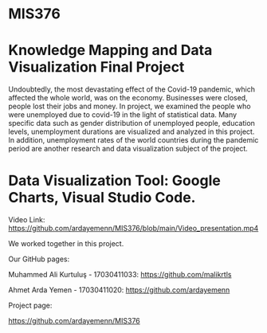 # MIS376
# Knowledge Mapping and Data Visualization Final Project

  Undoubtedly, the most devastating effect of the Covid-19 pandemic, which affected the whole world, was on the economy. Businesses were closed, people lost their jobs and money. In project, we examined the people who were unemployed due to covid-19 in the light of statistical data. Many specific data such as gender distribution of unemployed people, education levels, unemployment durations are visualized and analyzed in this project. In addition, unemployment rates of the world countries during the pandemic period are another research and data visualization subject of the project.


# Data Visualization Tool: Google Charts, Visual Studio Code.


Video Link: https://github.com/ardayemenn/MIS376/blob/main/Video_presentation.mp4

We worked together in this project.

Our GitHub pages:

Muhammed Ali Kurtuluş - 17030411033: https://github.com/malikrtls

Ahmet Arda Yemen - 17030411020: https://github.com/ardayemenn

Project page:

https://github.com/ardayemenn/MIS376
